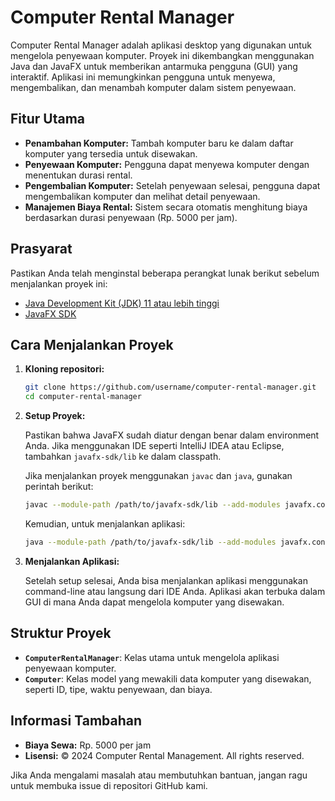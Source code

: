 # Computer Rental Manager

Computer Rental Manager adalah aplikasi desktop yang digunakan untuk mengelola penyewaan komputer. Proyek ini dikembangkan menggunakan Java dan JavaFX untuk memberikan antarmuka pengguna (GUI) yang interaktif. Aplikasi ini memungkinkan pengguna untuk menyewa, mengembalikan, dan menambah komputer dalam sistem penyewaan.

## Fitur Utama

- **Penambahan Komputer:** Tambah komputer baru ke dalam daftar komputer yang tersedia untuk disewakan.
- **Penyewaan Komputer:** Pengguna dapat menyewa komputer dengan menentukan durasi rental.
- **Pengembalian Komputer:** Setelah penyewaan selesai, pengguna dapat mengembalikan komputer dan melihat detail penyewaan.
- **Manajemen Biaya Rental:** Sistem secara otomatis menghitung biaya berdasarkan durasi penyewaan (Rp. 5000 per jam).

## Prasyarat

Pastikan Anda telah menginstal beberapa perangkat lunak berikut sebelum menjalankan proyek ini:

- [Java Development Kit (JDK) 11 atau lebih tinggi](https://www.oracle.com/java/technologies/javase-jdk11-downloads.html)
- [JavaFX SDK](https://openjfx.io)

## Cara Menjalankan Proyek

1. **Kloning repositori:**

    ```bash
    git clone https://github.com/username/computer-rental-manager.git
    cd computer-rental-manager
    ```

2. **Setup Proyek:**

    Pastikan bahwa JavaFX sudah diatur dengan benar dalam environment Anda. Jika menggunakan IDE seperti IntelliJ IDEA atau Eclipse, tambahkan `javafx-sdk/lib` ke dalam classpath.

    Jika menjalankan proyek menggunakan `javac` dan `java`, gunakan perintah berikut:

    ```bash
    javac --module-path /path/to/javafx-sdk/lib --add-modules javafx.controls,javafx.fxml -d bin src/org/example/ComputerRental/*.java
    ```

    Kemudian, untuk menjalankan aplikasi:

    ```bash
    java --module-path /path/to/javafx-sdk/lib --add-modules javafx.controls,javafx.fxml -cp bin org.example.ComputerRental.ComputerRentalManager
    ```

3. **Menjalankan Aplikasi:**

   Setelah setup selesai, Anda bisa menjalankan aplikasi menggunakan command-line atau langsung dari IDE Anda. Aplikasi akan terbuka dalam GUI di mana Anda dapat mengelola komputer yang disewakan.

## Struktur Proyek

- **`ComputerRentalManager`**: Kelas utama untuk mengelola aplikasi penyewaan komputer.
- **`Computer`**: Kelas model yang mewakili data komputer yang disewakan, seperti ID, tipe, waktu penyewaan, dan biaya.

## Informasi Tambahan

- **Biaya Sewa:** Rp. 5000 per jam
- **Lisensi:** © 2024 Computer Rental Management. All rights reserved.

Jika Anda mengalami masalah atau membutuhkan bantuan, jangan ragu untuk membuka issue di repositori GitHub kami.

